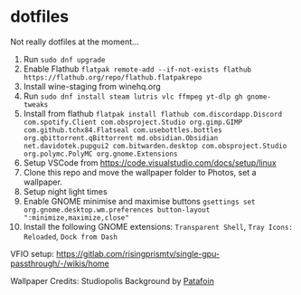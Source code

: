 # dotfiles
Not really dotfiles at the moment...

1. Run `sudo dnf upgrade`
2. Enable Flathub `flatpak remote-add --if-not-exists flathub https://flathub.org/repo/flathub.flatpakrepo`
3. Install wine-staging from winehq.org
4. Run `sudo dnf install steam lutris vlc ffmpeg yt-dlp gh gnome-tweaks`
5. Install from flathub `flatpak install flathub com.discordapp.Discord com.spotify.Client com.obsproject.Studio org.gimp.GIMP com.github.tchx84.Flatseal com.usebottles.bottles org.qbittorrent.qBittorrent md.obsidian.Obsidian net.davidotek.pupgui2 com.bitwarden.desktop com.obsproject.Studio org.polymc.PolyMC org.gnome.Extensions`
6. Setup VSCode from https://code.visualstudio.com/docs/setup/linux
7. Clone this repo and move the wallpaper folder to Photos, set a wallpaper.
8. Setup night light times
9. Enable GNOME minimise and maximise buttons `gsettings set org.gnome.desktop.wm.preferences button-layout ":minimize,maximize,close"`
10. Install the following GNOME extensions: `Transparent Shell`, `Tray Icons: Reloaded`, `Dock from Dash`

VFIO setup: https://gitlab.com/risingprismtv/single-gpu-passthrough/-/wikis/home

Wallpaper Credits:
Studiopolis Background by [Patafoin](https://www.youtube.com/watch?v=dZLR5MuBeuk)
